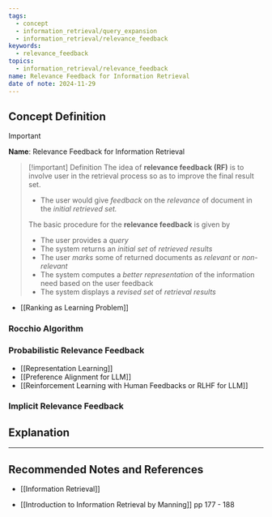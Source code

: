 ```yaml
---
tags:
  - concept
  - information_retrieval/query_expansion
  - information_retrieval/relevance_feedback
keywords:
  - relevance_feedback
topics:
  - information_retrieval/relevance_feedback
name: Relevance Feedback for Information Retrieval
date of note: 2024-11-29
---
```


## Concept Definition

>[!important]
>**Name**: Relevance Feedback for Information Retrieval

>[!important] Definition
>The idea of **relevance feedback (RF)** is to involve user in the retrieval process so as to improve the final result set.
>- The user would give *feedback* on the *relevance* of document in the *initial retrieved set.*
>
>The basic procedure for the **relevance feedback** is given by 
>- The user provides a *query*
>- The system returns an *initial set* of *retrieved results*
>- The user *marks* some of returned documents as *relevant* or *non-relevant*
>- The system computes a *better representation* of the information need based on the user feedback
>- The system displays a *revised set* of *retrieval results*

- [[Ranking as Learning Problem]]


### Rocchio Algorithm





### Probabilistic Relevance Feedback


- [[Representation Learning]]
- [[Preference Alignment for LLM]]
- [[Reinforcement Learning with Human Feedbacks or RLHF for LLM]]


### Implicit Relevance Feedback





## Explanation





-----------
##  Recommended Notes and References


- [[Information Retrieval]]

- [[Introduction to Information Retrieval by Manning]] pp 177 - 188